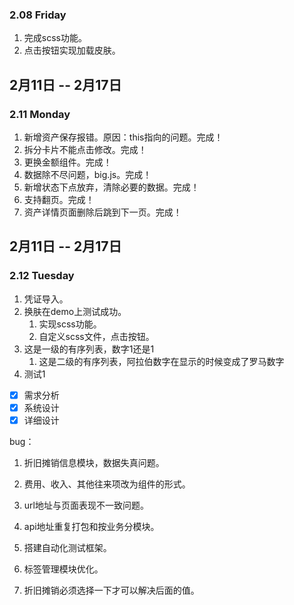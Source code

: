 ### 2.08 Friday
1. 完成scss功能。
2. 点击按钮实现加载皮肤。

## 2月11日 -- 2月17日

### 2.11 Monday
1. 新增资产保存报错。原因：this指向的问题。完成！
2. 拆分卡片不能点击修改。完成！
2. 更换金额组件。完成！
2. 数据除不尽问题，big.js。完成！
3. 新增状态下点放弃，清除必要的数据。完成！
4. 支持翻页。完成！
5. 资产详情页面删除后跳到下一页。完成！

## 2月11日 -- 2月17日

### 2.12 Tuesday
1. 凭证导入。
2. 换肤在demo上测试成功。
   1. 实现scss功能。
   2. 自定义scss文件，点击按钮。
4. 这是一级的有序列表，数字1还是1
   1. 这是二级的有序列表，阿拉伯数字在显示的时候变成了罗马数字
5. 测试1
  - [x] 需求分析
  - [x] 系统设计
  - [x] 详细设计

bug：
1. 折旧摊销信息模块，数据失真问题。

1. 费用、收入、其他往来项改为组件的形式。
3. url地址与页面表现不一致问题。
4. api地址重复打包和按业务分模块。
9. 搭建自动化测试框架。
9. 标签管理模块优化。
1. 折旧摊销必须选择一下才可以解决后面的值。


